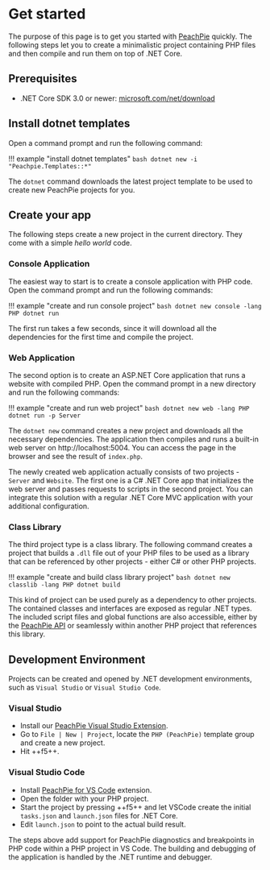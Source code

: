 # Get started

The purpose of this page is to get you started with [PeachPie](https://www.peachpie.io) quickly. The following steps let you to create a minimalistic project containing PHP files and then compile and run them on top of .NET Core. 

## Prerequisites

- .NET Core SDK 3.0 or newer: [microsoft.com/net/download](https://www.microsoft.com/net/download)

## Install dotnet templates

Open a command prompt and run the following command:

!!! example "install dotnet templates"
    ```bash
    dotnet new -i "Peachpie.Templates::*"
    ```

The `dotnet` command downloads the latest project template to be used to create new PeachPie projects for you.

## Create your app

The following steps create a new project in the current directory. They come with a simple *hello world* code.

### Console Application

The easiest way to start is to create a console application with PHP code. Open the command prompt and run the following commands:

!!! example "create and run console project"
    ```bash
    dotnet new console -lang PHP
    dotnet run
    ```

The first run takes a few seconds, since it will download all the dependencies for the first time and compile the project.

### Web Application

The second option is to create an ASP.NET Core application that runs a website with compiled PHP. Open the command prompt in a new directory and run the following commands:

!!! example "create and run web project"
    ```bash
    dotnet new web -lang PHP
    dotnet run -p Server
    ```

The `dotnet new` command creates a new project and downloads all the necessary dependencies. The application then compiles and runs a built-in web server on http://localhost:5004. You can access the page in the browser and see the result of `index.php`.

The newly created web application actually consists of two projects - `Server` and `Website`. The first one is a C# .NET Core app that initializes the web server and passes requests to scripts in the second project. You can integrate this solution with a regular .NET Core MVC application with your additional configuration.

### Class Library

The third project type is a class library. The following command creates a project that builds a `.dll` file out of your PHP files to be used as a library that can be referenced by other projects - either C# or other PHP projects.

!!! example "create and build class library project"
    ```bash
    dotnet new classlib -lang PHP
    dotnet build
    ```

This kind of project can be used purely as a dependency to other projects. The contained classes and interfaces are exposed as regular .NET types. The included script files and global functions are also accessible, either by the [PeachPie API](api) or seamlessly within another PHP project that references this library.

## Development Environment

Projects can be created and opened by .NET development environments, such as `Visual Studio` or `Visual Studio Code`.

### Visual Studio
- Install our [PeachPie Visual Studio Extension](https://marketplace.visualstudio.com/items?itemName=iolevel.peachpie-vs).
- Go to `File | New | Project`, locate the `PHP (PeachPie)` template group and create a new project.
- Hit ++f5++.

### Visual Studio Code

- Install [PeachPie for VS Code](https://marketplace.visualstudio.com/items?itemName=iolevel.peachpie-vscode) extension.
- Open the folder with your PHP project.
- Start the project by pressing ++f5++ and let VSCode create the initial `tasks.json` and `launch.json` files for .NET Core.
- Edit `launch.json` to point to the actual build result.

The steps above add support for PeachPie diagnostics and breakpoints in PHP code within a PHP project in VS Code. The building and debugging of the application is handled by the .NET runtime and debugger.

